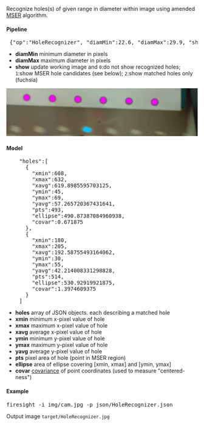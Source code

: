 Recognize holes(s) of given range in diameter within image using amended [MSER](http://docs.opencv.org/modules/features2d/doc/feature_detection_and_description.html#mser) algorithm.

#### Pipeline
<pre> {"op":"HoleRecognizer", "diamMin":22.6, "diamMax":29.9, "show":1}</pre>
* **diamMin** minimum diameter in pixels
* **diamMax** maximum diameter in pixels
* **show** update working image and 
 `0`:do not show recognized holes; 
 `1`:show MSER hole candidates (see below); 
 `2`:show matched holes only (fuchsia)

<img src="output0.jpg">

#### Model
<pre>
    "holes":[
      {
        "xmin":608,
        "xmax":632,
        "xavg":619.8985595703125,
        "ymin":45,
        "ymax":69,
        "yavg":57.265720367431641,
        "pts":493,
        "ellipse":490.87387084960938,
        "covar":0.671875
      },
      {
        "xmin":180,
        "xmax":205,
        "xavg":192.58755493164062,
        "ymin":30,
        "ymax":55,
        "yavg":42.214008331298828,
        "pts":514,
        "ellipse":530.92919921875,
        "covar":1.3974609375
      }
    ]
</pre>
* **holes** array of JSON objects. each describing a matched hole
* **xmin** minimum x-pixel value of hole
* **xmax** maximum x-pixel value of hole
* **xavg** average x-pixel value of hole
* **ymin** minimum y-pixel value of hole
* **ymax** maximum y-pixel value of hole
* **yavg** average y-pixel value of hole
* **pts** pixel area of hole (point in MSER region)
* **ellipse** area of ellipse covering [xmin, xmax] and [ymin, ymax]
* **covar** [covariance](http://en.wikipedia.org/wiki/Covariance) of point coordinates (used to measure "centered-ness")

#### Example
<pre>firesight -i img/cam.jpg -p json/HoleRecognizer.json</pre>
Output image `target/HoleRecognizer.jpg`